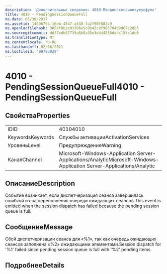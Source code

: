 ```yaml
---
description: 'Дополнительные сведения: 4010-Пендингсессионкуеуефулл'
title: 4010 - PendingSessionQueueFull
ms.date: 03/30/2017
ms.assetid: 14696793-16eb-4847-a530-fa2f90f682c9
ms.openlocfilehash: 385ef0b2c01306e5c0b42c8f90570499d67c2db5
ms.sourcegitcommit: ddf7edb67715a5b9a45e3dd44536dabc153c1de0
ms.translationtype: MT
ms.contentlocale: ru-RU
ms.lasthandoff: 02/06/2021
ms.locfileid: "99793939"
---
```

# <a name="4010---pendingsessionqueuefull"></a><span data-ttu-id="bd543-103">4010 - PendingSessionQueueFull</span><span class="sxs-lookup"><span data-stu-id="bd543-103">4010 - PendingSessionQueueFull</span></span>

## <a name="properties"></a><span data-ttu-id="bd543-104">Свойства</span><span class="sxs-lookup"><span data-stu-id="bd543-104">Properties</span></span>  
  
|||  
|-|-|  
|<span data-ttu-id="bd543-105">ID</span><span class="sxs-lookup"><span data-stu-id="bd543-105">ID</span></span>|<span data-ttu-id="bd543-106">4010</span><span class="sxs-lookup"><span data-stu-id="bd543-106">4010</span></span>|  
|<span data-ttu-id="bd543-107">Keywords</span><span class="sxs-lookup"><span data-stu-id="bd543-107">Keywords</span></span>|<span data-ttu-id="bd543-108">Службы активации</span><span class="sxs-lookup"><span data-stu-id="bd543-108">ActivationServices</span></span>|  
|<span data-ttu-id="bd543-109">Уровень</span><span class="sxs-lookup"><span data-stu-id="bd543-109">Level</span></span>|<span data-ttu-id="bd543-110">Предупреждение</span><span class="sxs-lookup"><span data-stu-id="bd543-110">Warning</span></span>|  
|<span data-ttu-id="bd543-111">Канал</span><span class="sxs-lookup"><span data-stu-id="bd543-111">Channel</span></span>|<span data-ttu-id="bd543-112">Microsoft-Windows-Application Server-Applications/Analytic</span><span class="sxs-lookup"><span data-stu-id="bd543-112">Microsoft-Windows-Application Server-Applications/Analytic</span></span>|  
  
## <a name="description"></a><span data-ttu-id="bd543-113">Описание</span><span class="sxs-lookup"><span data-stu-id="bd543-113">Description</span></span>  

 <span data-ttu-id="bd543-114">Событие возникает, если диспетчеризация сеанса завершилась ошибкой из-за переполнения очереди ожидающих сеансов.</span><span class="sxs-lookup"><span data-stu-id="bd543-114">This event is emitted when the session dispatch has failed because the pending session queue is full.</span></span>  
  
## <a name="message"></a><span data-ttu-id="bd543-115">Сообщение</span><span class="sxs-lookup"><span data-stu-id="bd543-115">Message</span></span>  

 <span data-ttu-id="bd543-116">Сбой диспетчеризации сеанса для «%1», так как очередь ожидающих сеансов заполнена «%2» ожидающими элементами.</span><span class="sxs-lookup"><span data-stu-id="bd543-116">Session dispatch for '%1' failed since pending session queue is full with '%2' pending items.</span></span>  
  
## <a name="details"></a><span data-ttu-id="bd543-117">Подробнее</span><span class="sxs-lookup"><span data-stu-id="bd543-117">Details</span></span>
